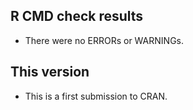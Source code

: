 ## R CMD check results
* There were no ERRORs or WARNINGs. 

## This version
* This is a first submission to CRAN.

